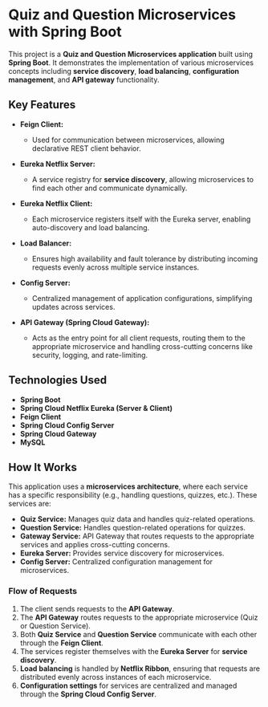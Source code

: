 # Quiz and Question Microservices with Spring Boot

This project is a **Quiz and Question Microservices application** built using **Spring Boot**. It demonstrates the implementation of various microservices concepts including **service discovery**, **load balancing**, **configuration management**, and **API gateway** functionality.

## Key Features

- **Feign Client:**  
  - Used for communication between microservices, allowing declarative REST client behavior.

- **Eureka Netflix Server:**  
  - A service registry for **service discovery**, allowing microservices to find each other and communicate dynamically.

- **Eureka Netflix Client:**  
  - Each microservice registers itself with the Eureka server, enabling auto-discovery and load balancing.

- **Load Balancer:**  
  - Ensures high availability and fault tolerance by distributing incoming requests evenly across multiple service instances.

- **Config Server:**  
  - Centralized management of application configurations, simplifying updates across services.

- **API Gateway (Spring Cloud Gateway):**  
  - Acts as the entry point for all client requests, routing them to the appropriate microservice and handling cross-cutting concerns like security, logging, and rate-limiting.

## Technologies Used

- **Spring Boot**
- **Spring Cloud Netflix Eureka (Server & Client)**
- **Feign Client**
- **Spring Cloud Config Server**
- **Spring Cloud Gateway**
- **MySQL**

## How It Works

This application uses a **microservices architecture**, where each service has a specific responsibility (e.g., handling questions, quizzes, etc.). These services are:

- **Quiz Service:** Manages quiz data and handles quiz-related operations.
- **Question Service:** Handles question-related operations for quizzes.
- **Gateway Service:** API Gateway that routes requests to the appropriate services and applies cross-cutting concerns.
- **Eureka Server:** Provides service discovery for microservices.
- **Config Server:** Centralized configuration management for microservices.

### Flow of Requests

1. The client sends requests to the **API Gateway**.
2. The **API Gateway** routes requests to the appropriate microservice (Quiz or Question Service).
3. Both **Quiz Service** and **Question Service** communicate with each other through the **Feign Client**.
4. The services register themselves with the **Eureka Server** for **service discovery**.
5. **Load balancing** is handled by **Netflix Ribbon**, ensuring that requests are distributed evenly across instances of each microservice.
6. **Configuration settings** for services are centralized and managed through the **Spring Cloud Config Server**.

